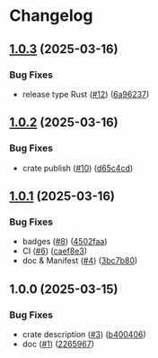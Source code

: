 # Changelog

## [1.0.3](https://github.com/bourdeau/zyst/compare/v1.0.2...v1.0.3) (2025-03-16)


### Bug Fixes

* release type Rust ([#12](https://github.com/bourdeau/zyst/issues/12)) ([6a96237](https://github.com/bourdeau/zyst/commit/6a96237f916c859312b4a2ee4d1ad41c90732fde))

## [1.0.2](https://github.com/bourdeau/zyst/compare/v1.0.1...v1.0.2) (2025-03-16)


### Bug Fixes

* crate publish ([#10](https://github.com/bourdeau/zyst/issues/10)) ([d65c4cd](https://github.com/bourdeau/zyst/commit/d65c4cd971dc75c4be2745f79d1807f33092d30b))

## [1.0.1](https://github.com/bourdeau/zyst/compare/v1.0.0...v1.0.1) (2025-03-16)


### Bug Fixes

* badges ([#8](https://github.com/bourdeau/zyst/issues/8)) ([4502faa](https://github.com/bourdeau/zyst/commit/4502faae22fd0360f867290623dabdbb7263315d))
* CI ([#6](https://github.com/bourdeau/zyst/issues/6)) ([caef8e3](https://github.com/bourdeau/zyst/commit/caef8e366923b8f1310681804100a0db284aaabb))
* doc & Manifest ([#4](https://github.com/bourdeau/zyst/issues/4)) ([3bc7b80](https://github.com/bourdeau/zyst/commit/3bc7b804f7777193209101a3c3c1e7cb28d4ef3f))

## 1.0.0 (2025-03-15)


### Bug Fixes

* crate description ([#3](https://github.com/bourdeau/zyst/issues/3)) ([b400406](https://github.com/bourdeau/zyst/commit/b40040637734ca814689d49f909073c9c816bbdc))
* doc ([#1](https://github.com/bourdeau/zyst/issues/1)) ([2265967](https://github.com/bourdeau/zyst/commit/2265967dd4d3261cbd77ffc8698bc14fd70c9785))

